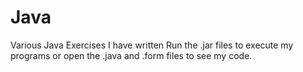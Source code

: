 # Java
Various Java Exercises I have written
Run the .jar files to execute my programs or open the .java and .form files to see my code.
